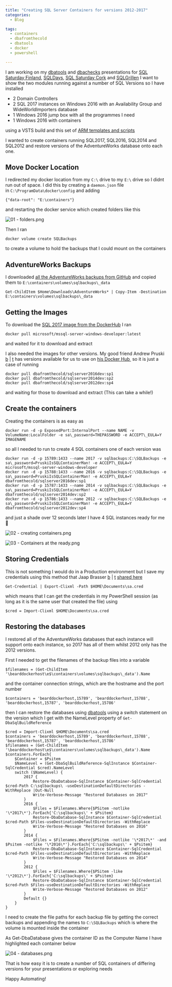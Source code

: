 ```yaml
---
title: "Creating SQL Server Containers for versions 2012-2017"
categories:
  - Blog

tags:
  - containers
  - dbafromthecold
  - dbatools
  - docker
  - powershell

---
```

I am working on my [dbatools](http://dbatools.io) and [dbachecks](http://dbachecks.io) presentations for [SQL Saturday Finland](http://www.sqlsaturday.com/735/eventhome.aspx), [SQLDays](https://sqlday.pl/), [SQL Saturday Cork](http://www.sqlsaturday.com/742/EventHome.aspx) and [SQLGrillen](https://sqlgrillen.de/) I want to show the two modules running against a number of SQL Versions so I have installed

*   2 Domain Controllers
*   2 SQL 2017 instances on Windows 2016 with an Availability Group and WideWorldImporters database
*   1 Windows 2016 jump box with all the programmes I need
*   1 Windows 2016 with containers

using a VSTS build and this set of [ARM templates and scripts](https://github.com/SQLDBAWithABeard/ARMTemplates/tree/master/DeployAlwaysOn)

I wanted to create containers running SQL2017, SQL2016, SQL2014 and SQL2012 and restore versions of the AdventureWorks database onto each one.

Move Docker Location
--------------------

I redirected my docker location from my `C:\` drive to my `E:\` drive so I didnt run out of space. I did this by creating a `daemon.json` file in `C:\ProgramData\docker\config` and adding

`{"data-root": "E:\containers"}`

and restarting the docker service which created folders like this

![01 - folders.png](https://blog.robsewell.com/assets/uploads/2018/05/01-folders.png)

Then I ran

`docker volume create SQLBackups`

to create a volume to hold the backups that I could mount on the containers

AdventureWorks Backups
----------------------

I downloaded [all the AdventureWorks backups from GitHub](https://github.com/Microsoft/sql-server-samples/releases/tag/adventureworks) and copied them to `E:\containers\volumes\sqlbackups\_data`

`Get-ChildItem $Home\Downloads\AdventureWorks* | Copy-Item -Destination E:\containers\volumes\sqlbackups\_data`

Getting the Images
------------------

To download the [SQL 2017 image from the DockerHub](https://hub.docker.com/r/microsoft/mssql-server-windows-developer/) I ran

`docker pull microsoft/mssql-server-windows-developer:latest`

and waited for it to download and extract

I also needed the images for other versions. My good friend Andrew Pruski [b](https://dbafromthecold.com/) | [t](https://twitter.com/dbafromthecold) has versions available for us to use on [his Docker Hub ](https://hub.docker.com/u/dbafromthecold/) so it is just a case of running

```
docker pull dbafromthecold/sqlserver2016dev:sp1
docker pull dbafromthecold/sqlserver2014dev:sp2
docker pull dbafromthecold/sqlserver2012dev:sp4
```
and waiting for those to download and extract (This can take a while!)

Create the containers
---------------------

Creating the containers is as easy as

`docker run -d -p ExposedPort:InternalPort --name NAME -v VolumeName:LocalFolder -e sa\_password=THEPASSWORD -e ACCEPT\_EULA=Y IMAGENAME`

so all I needed to run to create 4 SQL containers one of each version was
```
docker run -d -p 15789:1433 --name 2017 -v sqlbackups:C:\SQLBackups -e sa\_password=PruskiIsSQLContainerMan! -e ACCEPT\_EULA=Y microsoft/mssql-server-windows-developer
docker run -d -p 15788:1433 --name 2016 -v sqlbackups:C:\SQLBackups -e sa\_password=PruskiIsSQLContainerMan! -e ACCEPT\_EULA=Y dbafromthecold/sqlserver2016dev:sp1
docker run -d -p 15787:1433 --name 2014 -v sqlbackups:C:\SQLBackups -e sa\_password=PruskiIsSQLContainerMan! -e ACCEPT\_EULA=Y dbafromthecold/sqlserver2014dev:sp2
docker run -d -p 15786:1433 --name 2012 -v sqlbackups:C:\SQLBackups -e sa\_password=PruskiIsSQLContainerMan! -e ACCEPT\_EULA=Y dbafromthecold/sqlserver2012dev:sp4
```
and just a shade over 12 seconds later I have 4 SQL instances ready for me 🙂

![02 - creating containers.png](https://blog.robsewell.com/assets/uploads/2018/05/02-creating-containers.png)

![03 - Containers at the ready.png](https://blog.robsewell.com/assets/uploads/2018/05/03-Containers-at-the-ready.png)

Storing Credentials
-------------------

This is not something I would do in a Production environment but I save my credentials using this method that Jaap Brasser [b](http://www.jaapbrasser.com/) | [t](https://twitter.com/jaap_brasser) [shared here](https://www.jaapbrasser.com/quickly-and-securely-storing-your-credentials-powershell/)

`Get-Credential | Export-Clixml -Path $HOME\Documents\sa.cred`

which means that I can get the credentials in my PowerShell session (as long as it is the same user that created the file) using

`$cred = Import-Clixml $HOME\Documents\sa.cred`

Restoring the databases
-----------------------

I restored all of the AdventureWorks databases that each instance will support onto each instance, so 2017 has all of them whilst 2012 only has the 2012 versions.

First I needed to get the filenames of the backup files into a variable

`$filenames = (Get-ChildItem '\bearddockerhost\e$\containers\volumes\sqlbackups\_data').Name`

and the container connection strings, which are the hostname and the port number

`$containers = 'bearddockerhost,15789', 'bearddockerhost,15788', 'bearddockerhost,15787', 'bearddockerhost,15786'`

then I can restore the databases using [dbatools](http://dbatools.io) using a switch statement on the version which I get with the NameLevel property of `Get-DbaSqlBuildReference`
```
$cred = Import-Clixml $HOME\Documents\sa.cred
$containers = 'bearddockerhost,15789', 'bearddockerhost,15788', 'bearddockerhost,15787', 'bearddockerhost,15786'
$filenames = (Get-ChildItem '\bearddockerhost\e$\containers\volumes\sqlbackups\_data').Name
$containers.ForEach{
    $Container = $Psitem
    $NameLevel = (Get-DbaSqlBuildReference-SqlInstance $Container-SqlCredential $cred).NameLevel
    switch ($NameLevel) {
        2017 {
            Restore-DbaDatabase-SqlInstance $Container-SqlCredential $cred-Path C:\sqlbackups\ -useDestinationDefaultDirectories -WithReplace |Out-Null
            Write-Verbose-Message "Restored Databases on 2017"
        }
        2016 {
            $Files = $Filenames.Where{$PSitem -notlike '\*2017\*'}.ForEach{'C:\sqlbackups\' + $Psitem}
            Restore-DbaDatabase-SqlInstance $Container-SqlCredential $cred-Path $Files-useDestinationDefaultDirectories -WithReplace
            Write-Verbose-Message "Restored Databases on 2016"
        }
        2014 {
            $Files = $Filenames.Where{$PSitem -notlike '\*2017\*' -and $Psitem -notlike '\*2016\*'}.ForEach{'C:\sqlbackups\' + $Psitem}
            Restore-DbaDatabase-SqlInstance $Container-SqlCredential $cred-Path $Files-useDestinationDefaultDirectories -WithReplace
            Write-Verbose-Message "Restored Databases on 2014"
        }
        2012 {
            $Files = $Filenames.Where{$PSitem -like '\*2012\*'}.ForEach{'C:\sqlbackups\' + $Psitem}
            Restore-DbaDatabase-SqlInstance $Container-SqlCredential $cred-Path $Files-useDestinationDefaultDirectories -WithReplace
            Write-Verbose-Message "Restored Databases on 2012"
        }
        Default {}
    }
}
```
I need to create the file paths for each backup file by getting the correct backups and appending the names to `C:\SQLBackups` which is where the volume is mounted inside the container

As Get-DbaDatabase gives the container ID as the Computer Name I have highlighted each container below

![04 - databases.png](https://blog.robsewell.com/assets/uploads/2018/05/04-databases.png)

That is how easy it is to create a number of SQL containers of differing versions for your presentations or exploring needs

Happy Automating!



